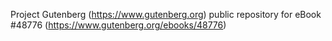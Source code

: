 Project Gutenberg (https://www.gutenberg.org) public repository for eBook #48776 (https://www.gutenberg.org/ebooks/48776)
